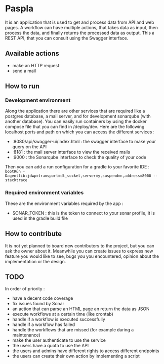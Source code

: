 # Paspla

It is an application that is used to get and process data from API and web pages.
A workflow can have multiple actions, that takes data as input, then process the data, and finally returns the processed data as output.
This a REST API, that you can consult using the Swagger interface.

## Available actions

- make an HTTP request
- send a mail

## How to run

### Development environment

Along the application there are other services that are required like a postgres database, a mail server, and for development sonarqube (with another database).
You can easily run containers by using the docker compose file that you can find in /deploy/dev.
Here are the following localhost ports and path on which you can access the different services :

- :8080/api/swagger-ui/index.html : the swagger interface to make your query on the API
- :8181 : the mail server interface to view the received mails
- :9000 : the Sonarqube interface to check the quality of your code

Then you can add a run configuration for a gradle to your favorite IDE :
`bootRun -Dagentlib:jdwp=transport=dt_socket,server=y,suspend=n,address=8000 --stacktrace`

### Required environment variables

These are the environment variables required by the app :

- SONAR_TOKEN : this is the token to connect to your sonar profile, it is used in the gradle build file

## How to contribute

It is not yet planned to board new contributors to the project, but you can ask the owner about it. Meanwhile you can create issues to express new feature you would like to see, bugs you
you encountered, opinion about the implementation or the design.

## TODO

In order of priority :

- have a decent code coverage
- fix issues found by Sonar
- an action that can parse an HTML page an return the data as JSON
- execute workflows at a certain time (like crontab)
- handle if a workflow is executed successfully
- handle if a workflow has failed
- handle the workflows that are missed (for example during a maintenance)
- make the user authenticate to use the service
- the users have a quota to use the API
- the users and admins have different rights to access different endpoints
- the users can create their own action by implementing a script
